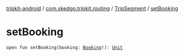 [tripkit-android](../../index.md) / [com.skedgo.tripkit.routing](../index.md) / [TripSegment](index.md) / [setBooking](./set-booking.md)

# setBooking

`open fun setBooking(booking: `[`Booking`](../../com.skedgo.tripkit.common.model/-booking/index.md)`!): `[`Unit`](https://kotlinlang.org/api/latest/jvm/stdlib/kotlin/-unit/index.html)